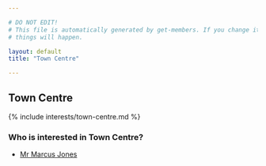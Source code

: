 ```yaml
---

# DO NOT EDIT!
# This file is automatically generated by get-members. If you change it, bad
# things will happen.

layout: default
title: "Town Centre"

---
```


## Town Centre

{% include interests/town-centre.md %}

### Who is interested in Town Centre?


* [Mr Marcus Jones](/members/mr-marcus-jones.html)
